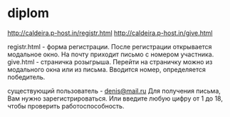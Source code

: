 # diplom
http://caldeira.p-host.in/registr.html
http://caldeira.p-host.in/give.html

registr.html - форма регистрации. После регистрации открывается модальное окно.
На почту приходит письмо с номером участника.
give.html - страничка розыгрыша. Перейти на страничку можно из модального окна или из письма. Вводится номер, определяется победитель.

существующий пользователь - denis@mail.ru
Для получения письма, Вам нужно зарегистрироваться. Или введите любую цифру от 1 до 18, чтобы проверить работоспособность.

